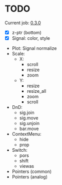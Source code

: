 # TODO

Current job: [0.3.0](https://github.com/tieugene/iosc.py/milestone/12)

- [x] z-ptr (bottom)
- [x] Signal: color, style
- Plot: Signal normalize
- Scale:
  + X:
    * scroll
    * resize
    * zoom
  + Y:
    * resize
    * resize_all
    * zoom
    * scroll
- DnD:
  + sig.join
  + sig.move
  + sig.unjoin
  + bar.move
- ContextMenu:
  + hide
  + prop
- Switch:
  + pors
  + shift
  + viewas
- Pointers (common)
- Pointers (analog)
